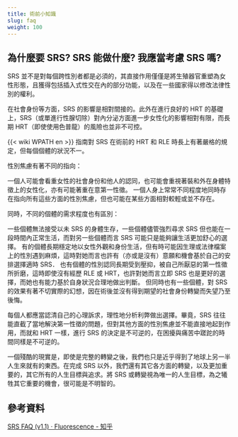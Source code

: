 ```yaml
---
title: 術前小知識
slug: faq
weight: 100
---
```


## 為什麼要 SRS? SRS 能做什麼? 我應當考慮 SRS 嗎?

SRS 並不是對每個跨性別者都是必須的，其直接作用僅僅是將生殖器官重塑為女性形態，且獲得包括插入式性交在內的部分功能，以及在一些國家得以修改法律性別的權利。

在社會身份等方面，SRS 的影響是相對間接的。此外在進行良好的 HRT 的基礎上，SRS（或單進行性腺切除）對內分泌方面進一步女性化的影響相對有限，而長期 HRT（即使使用色普龍）的風險也並非不可控。

{{< wiki WPATH en >}} 指南對 SRS 在術前的 HRT 和 RLE 時長上有著嚴格的規定，但每個個體的狀況不一。

性別焦慮有著不同的指向：

一個人可能會看重女性的社會身份和他人的認同，也可能會重視著裝和外在身體特徵上的女性化，亦有可能著重在意第一性徵。
一個人身上常常不同程度地同時存在指向所有這些方面的性別焦慮，但也可能在某些方面相對較輕或並不存在。

同時，不同的個體的需求程度也有區別：

一些個體無法接受以未 SRS 的身體生存，一些個體儘管強烈尋求 SRS 但也能在一段時間內正常生活，而對另一些個體而言 SRS 可能只是能夠讓生活更加舒心的選擇。
有的個體長期穩定地以女性外觀和身份生活，但有時可能因生理或法律檔案上的性別遇到麻煩，這時對她而言也許有（亦或是沒有）意願和機會基於自己的安排選擇適時 SRS．
也有個體的性別認同長期受到壓抑，被自己所厭惡的第一性徵所折磨，這時即使沒有經歷 RLE 或 HRT，也許對她而言立即 SRS 也是更好的選擇，而她也有能力基於自身狀況合理地做出判斷。
但同時也有一些個體，對 SRS 的效果有著不切實際的幻想，因在術後並沒有得到期望的社會身份轉變而失望乃至後悔。

每個人都應當認清自己的心理訴求，理性地分析利弊做出選擇。畢竟，SRS 往往能直截了當地解決第一性徵的問題，但對其他方面的性別焦慮並不能直接地起到作用，而就和 HRT 一樣，進行 SRS 的決定是不可逆的，在困擾與痛苦中蹉跎的時間同樣是不可逆的。

一個殘酷的現實是，即使是完整的轉變之後，我們也只是近乎得到了地球上另一半人生來就有的東西。在完成 SRS 以外，我們還有其它各方面的轉變，以及更加重要的，其它所有的人生目標與追求。將 SRS 或轉變視為唯一的人生目標，為之犧牲其它重要的機會，很可能是不明智的。

## 參考資料

[SRS FAQ (v1.1) · Fluorescence - 知乎](https://zhuanlan.zhihu.com/p/480695175)
